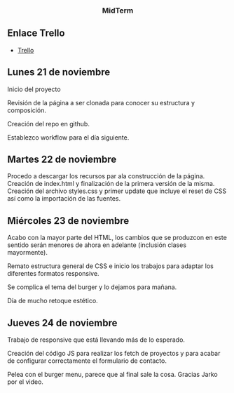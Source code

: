 <h3 align="center"> MidTerm </h3>

## Enlace Trello

- [Trello](https://trello.com/b/5eryQGbT/midterm-project)

## Lunes 21 de noviembre

Inicio del proyecto

Revisión de la página a ser clonada para conocer su estructura y composición.

Creación del repo en github.

Establezco workflow para el día siguiente.

## Martes 22 de noviembre

Procedo a descargar los recursos par ala construcción de la página.
Creación de index.html y finalización de la primera versión de la misma.
Creación del archivo styles.css y primer update que incluye el reset de CSS así como la importación de las fuentes.

## Miércoles 23 de noviembre

Acabo con la mayor parte del HTML, los cambios que se produzcon en este sentido serán menores de ahora en adelante (inclusión clases mayormente).

Remato estructura general de CSS e inicio los trabajos para adaptar los diferentes formatos responsive.

Se complica el tema del burger y lo dejamos para mañana.

Día de mucho retoque estético.

## Jueves 24 de noviembre

Trabajo de responsive que está llevando más de lo esperado.

Creación del código JS para realizar los fetch de proyectos y para acabar de configurar correctamente el formulario de contacto.

Pelea con el burger menu, parece que al final sale la cosa. Gracias Jarko por el video.
